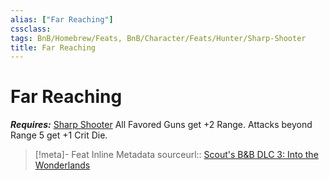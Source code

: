 ```yaml
---
alias: ["Far Reaching"]
cssclass: 
tags: BnB/Homebrew/Feats, BnB/Character/Feats/Hunter/Sharp-Shooter
title: Far Reaching
---
```


# Far Reaching
***Requires:*** [Sharp Shooter](Sharp-Shooter.md)
All Favored Guns get +2 Range.
Attacks beyond Range 5 get +1 Crit Die.

> [!meta]- Feat Inline Metadata
> sourceurl:: [Scout's B&B DLC 3: Into the Wonderlands](https://docs.google.com/document/d/1MLOgrWwcLNTnP9PuXrKiLImy7SUh4hXO8arVUAlmdp0/edit)

